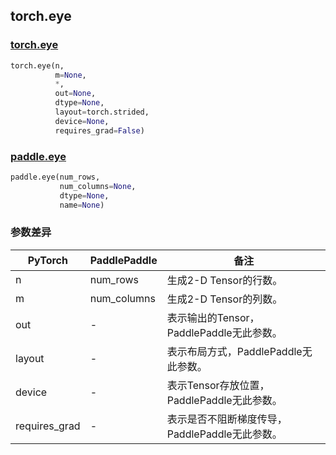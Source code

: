 ## torch.eye

### [torch.eye](https://pytorch.org/docs/stable/generated/torch.eye.html?highlight=eye#torch.eye)
```python
torch.eye(n,
          m=None,
          *,
          out=None,
          dtype=None,
          layout=torch.strided,
          device=None,
          requires_grad=False)
```

### [paddle.eye](https://pytorch.org/docs/stable/generated/torch.eye.html?highlight=eye#torch.eye)
```python
paddle.eye(num_rows,
           num_columns=None,
           dtype=None,
           name=None)
```

### 参数差异
| PyTorch       | PaddlePaddle | 备注                                                   |
| ------------- | ------------ | ------------------------------------------------------ |
| n           | num_rows            | 生成2-D Tensor的行数。               |
| m        | num_columns            | 生成2-D Tensor的列数。                   |
| out           | -            | 表示输出的Tensor，PaddlePaddle无此参数。               |
| layout        | -            | 表示布局方式，PaddlePaddle无此参数。                   |
| device        | -            | 表示Tensor存放位置，PaddlePaddle无此参数。                   |
| requires_grad | -            | 表示是否不阻断梯度传导，PaddlePaddle无此参数。 |
